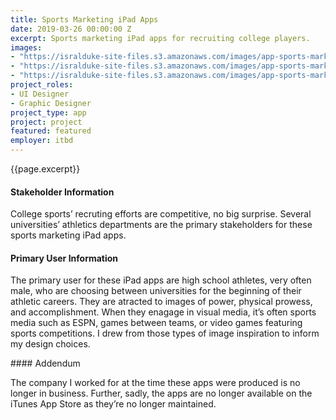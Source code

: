```yaml
---
title: Sports Marketing iPad Apps
date: 2019-03-26 00:00:00 Z
excerpt: Sports marketing iPad apps for recruiting college players.
images:
- "https://isralduke-site-files.s3.amazonaws.com/images/app-sports-marketing-lsu-football-designed-isral-duke.jpg"
- "https://isralduke-site-files.s3.amazonaws.com/images/app-sports-marketing-lsu-baseball-designed-isral-duke.jpg"
- "https://isralduke-site-files.s3.amazonaws.com/images/app-sports-marketing-georgia-football-designed-isral-duke.jpg"
project_roles:
- UI Designer
- Graphic Designer
project_type: app
project: project
featured: featured
employer: itbd
---
```

<p class="lead">{{page.excerpt}}</p>
<h4>Stakeholder Information</h4>
<p>College sports’ recruting efforts are competitive, no big surprise. Several universities’ athletics departments are the primary stakeholders for these sports marketing iPad apps.</p>
<h4>Primary User Information</h4>
<p>The primary user for these iPad apps are high school athletes, very often male, who are choosing between universities for the beginning of their athletic careers. They are atracted to images of power, physical prowess, and accomplishment. When they enagage in visual media, it’s often sports media such as ESPN, games between teams, or video games featuring sports competitions. I drew from those types of image inspiration to inform my design choices.</p>
#### Addendum
<p>The company I worked for at the time these apps were produced is no longer in business. Further, sadly, the apps are no longer available on the iTunes App Store as they’re no longer maintained.</p>
